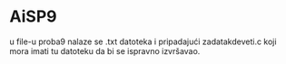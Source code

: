 # AiSP9
u file-u proba9 nalaze se .txt datoteka i pripadajući zadatakdeveti.c koji mora imati tu datoteku da bi se ispravno izvršavao.
